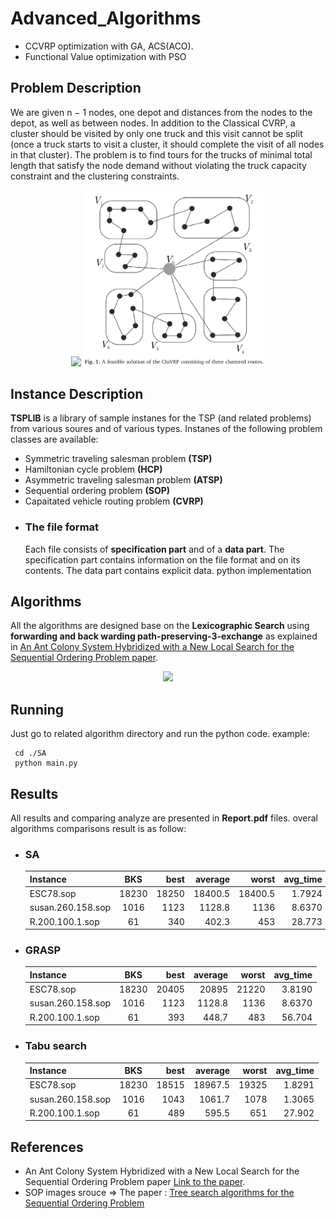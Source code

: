 # Advanced_Algorithms
- CCVRP optimization with GA, ACS(ACO).
- Functional Value optimization with PSO




## Problem Description
We are given n − 1 nodes, one depot and distances from the nodes to the depot, as well as between nodes.
In addition to the Classical CVRP, a cluster should be visited by only one truck and this visit cannot be split (once a truck starts
to visit a cluster, it should complete the visit of all nodes in that cluster). The problem is
to find tours for the trucks of minimal total length that satisfy the node demand without
violating the truck capacity constraint and the clustering constraints.

<div align="center">
  <img src="./fig1.PNG" width="310px">
  <img src="./fig2.PNG" width="290px">
</div>



## Instance Description
**TSPLIB** is a library of sample instanes for the TSP (and related problems) from various soures and of various types.
Instanes of the following problem classes are available:
+ Symmetric traveling salesman problem **(TSP)**
+ Hamiltonian cycle problem **(HCP)**
+ Asymmetric traveling salesman problem **(ATSP)**
+ Sequential ordering problem **(SOP)**
+ Capaitated vehicle routing problem **(CVRP)**
- ### The file format
  Each file consists of **specification part** and of a **data part**. The specification part contains information on the file format and on its contents. The data part contains explicit data. 
python implementation

## Algorithms

All the algorithms are designed base on the **Lexicographic Search** using **forwarding and back warding path-preserving-3-exchange** as explained in [An Ant Colony System Hybridized with a New Local Search for the Sequential Ordering Problem paper](http://people.idsia.ch/~luca/fd18cc00a0_article.pdf).

<div align="center">
  <img src="./photos/3-exchange.png" width="68%">
</div>

## Running
Just go to related algorithm directory and run the python code. example:
```
 cd ./SA
 python main.py
```

## Results
All results and comparing analyze are presented in **Report.pdf** files.
overal algorithms comparisons result is as follow:

+ ### SA 

    | Instance | BKS | best | average | worst | avg_time |
    | :---     |:---:| ---: | ---:    | ---:  | ---:     |
    | ESC78.sop | 18230 | 18250 | 18400.5 | 18400.5 | 1.7924 |
    | susan.260.158.sop | 1016 | 1123 | 1128.8| 1136 | 8.6370|
    | R.200.100.1.sop | 61 | 340 | 402.3| 453 | 28.773 |

+ ### GRASP

    | Instance | BKS | best | average | worst | avg_time |
    | :---     |:---:| ---: | ---:    | ---:  | ---:     |
    | ESC78.sop | 18230 | 20405 | 20895 | 21220 | 3.8190 |
    | susan.260.158.sop | 1016 | 1123 | 1128.8| 1136 | 8.6370|
    | R.200.100.1.sop | 61 | 393 | 448.7| 483 | 56.704 |

+ ### Tabu search

    | Instance | BKS | best | average | worst | avg_time |
    | :---     |:---:| ---: | ---:    | ---:  | ---:     |
    | ESC78.sop | 18230 | 18515 | 18967.5 | 19325 | 1.8291 |
    | susan.260.158.sop |1016| 1043 | 1061.7 | 1078| 1.3065 |
    | R.200.100.1.sop | 61 | 489 | 595.5| 651 | 27.902 |
    

## References
- An Ant Colony System Hybridized with a New Local Search for the Sequential Ordering Problem paper [Link to the paper](http://people.idsia.ch/~luca/fd18cc00a0_article.pdf).
- SOP images srouce => The paper : [Tree search algorithms for the Sequential Ordering Problem](https://arxiv.org/pdf/1911.12427.pdf)
